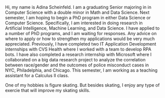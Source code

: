 Hi, my name is Adina Scheinfeld. I am a graduating Senior majoring in in Computer Science with a double minor in Math and Data Science. Next semester, I am hoping to begin a PhD program in either Data Science or Computer Science. Specifically, I am interested in doing research in Artificial Intelligence, Machine Learning, and Data Science. I have applied to a number of PhD programs, and I am waiting for responses. Any advice on where to apply or how to strengthen my applications would be very much appreciated. Previously, I have completed two IT Application Development internships with CVS Health where I worked with a team to develop RPA bots. I have also completed  a research internship with Microsoft where I collaborated on a big data research project to analyze the correlation between race/gender and the outcomes of police misconduct cases in NYC, Philadelphia, and Chicago. This semester, I am working as a teaching assistant for a Calculus II class. 

One of my hobbies is figure skating. But besides skating, I enjoy any type of exercie that will improve my skating skills.
